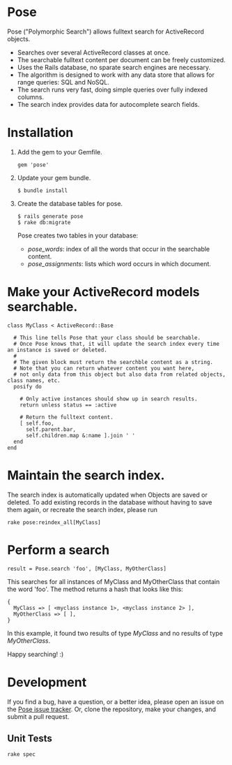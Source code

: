 # Pose

Pose  ("Polymorphic Search") allows fulltext search for ActiveRecord objects.

* Searches over several ActiveRecord classes at once.
* The searchable fulltext content per document can be freely customized.
* Uses the Rails database, no sparate search engines are necessary.
* The algorithm is designed to work with any data store that allows for range queries: SQL and NoSQL. 
* The search runs very fast, doing simple queries over fully indexed columns.
* The search index provides data for autocomplete search fields.


# Installation

1.  Add the gem to your Gemfile.

        gem 'pose'

2.  Update your gem bundle.

        $ bundle install

3.  Create the database tables for pose.

        $ rails generate pose
        $ rake db:migrate
    
    Pose creates two tables in your database:

    * _pose_words_: index of all the words that occur in the searchable content.
    * _pose_assignments_: lists which word occurs in which document.


# Make your ActiveRecord models searchable.

    class MyClass < ActiveRecord::Base
      
      # This line tells Pose that your class should be searchable. 
      # Once Pose knows that, it will update the search index every time an instance is saved or deleted.
      #
      # The given block must return the searchble content as a string.
      # Note that you can return whatever content you want here, 
      # not only data from this object but also data from related objects, class names, etc.
      posify do

        # Only active instances should show up in search results.
        return unless status == :active
        
        # Return the fulltext content.
        [ self.foo,
          self.parent.bar,
          self.children.map &:name ].join ' '
      end
    end


# Maintain the search index.

The search index is automatically updated when Objects are saved or deleted.
To add existing records in the database without having to save them again, 
or recreate the search index, please run 

    rake pose:reindex_all[MyClass]


# Perform a search

    result = Pose.search 'foo', [MyClass, MyOtherClass]

This searches for all instances of MyClass and MyOtherClass that contain the word 'foo'.
The method returns a hash that looks like this:

    { 
      MyClass => [ <myclass instance 1>, <myclass instance 2> ],
      MyOtherClass => [ ],
    }
    
In this example, it found two results of type _MyClass_ and no results of type _MyOtherClass_.

Happy searching!  :)


# Development

If you find a bug, have a question, or a better idea, please open an issue on the 
<a href="https://github.com/kevgo/pose/issues">Pose issue tracker</a>. 
Or, clone the repository, make your changes, and submit a pull request.

## Unit Tests

    rake spec
